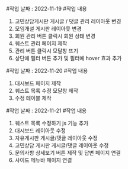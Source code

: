 #작업 날짜 : 2022-11-19
#작업 내용
1. 고민상담게시판 게시글 / 댓글 관리 레이아웃 변경
2. 모임개설 게시판 레이아웃 변경
3. 회원 관리 버튼 클릭시 회원 상태 변경
4.    퀘스트 관리 페이지 제작
5.    관리 버튼 클릭시 모달창 뜨기
6.    상단에 필터 버튼 추가 및 필터에 hover 효과 추가

#작업 날짜 : 2022-11-20
#작업 내용
1. 대시보드 페이지 제작
2. 퀘스트 목록 수정 모달창 제작
3. 수정 테이블 제작

#작업 날짜 : 2022-11-21
#작업 내용
1. 퀘스트 목록 수정하기 js 기능 추가
2. 대시보드 레이아웃 수정
3. 자유게시판 게시글/댓글 레이아웃 수정
4. 고민상담 게시판 게시글/댓글 레이아웃 수정
5. 문의사항 상세보기 버튼 제작 및 답변 페이지 연결
6. 사이드 메뉴바 페이지 연결


